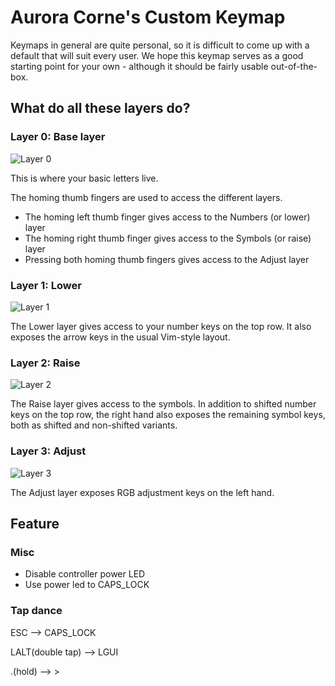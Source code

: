 # Aurora Corne's Custom Keymap

Keymaps in general are quite personal, so it is difficult to come up with a default that will suit every user. We hope this keymap serves as a good starting point for your own - although it should be fairly usable out-of-the-box.

What do all these layers do?
----------------------------

### Layer 0: Base layer

![Layer 0](https://imgur.com/8Z3ALJP.png)

This is where your basic letters live.

The homing thumb fingers are used to access the different layers.

* The homing left thumb finger gives access to the Numbers (or lower) layer
* The homing right thumb finger gives access to the Symbols (or raise) layer
* Pressing both homing thumb fingers gives access to the Adjust layer

### Layer 1: Lower

![Layer 1](https://imgur.com/FecpoXy.png)

The Lower layer gives access to your number keys on the top row. It also exposes the arrow keys in the usual Vim-style layout.

### Layer 2: Raise

![Layer 2](https://imgur.com/c416tgt.png)

The Raise layer gives access to the symbols. In addition to shifted number keys on the top row, the right hand also exposes the remaining symbol keys, both as shifted and non-shifted variants.

### Layer 3: Adjust

![Layer 3](https://imgur.com/O9SHWT1.png)

The Adjust layer exposes RGB adjustment keys on the left hand.

Feature
-------

### Misc
- Disable controller power LED 
- Use power led to CAPS_LOCK

### Tap dance 
ESC                   --> CAPS_LOCK

LALT(double tap)      --> LGUI

.(hold)   --> >
